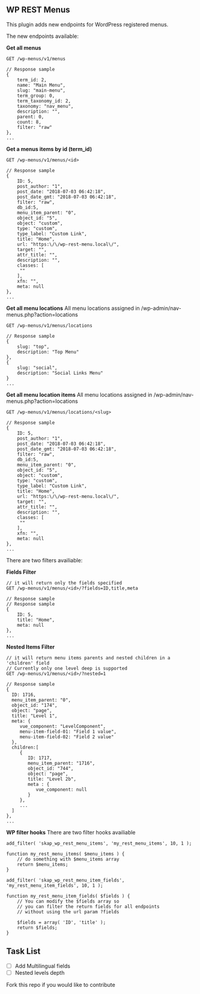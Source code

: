 ## WP REST Menus

This plugin adds new endpoints for WordPress registered menus.

The new endpoints available:

**Get all menus**
```
GET /wp-menus/v1/menus

// Response sample
{  
    term_id: 2,
    name: "Main Menu",
    slug: "main-menu",
    term_group: 0,
    term_taxonomy_id: 2,
    taxonomy: "nav_menu",
    description: "",
    parent: 0,
    count: 8,
    filter: "raw"
},
...
```

**Get a menus items by id (term_id)**
```
GET /wp-menus/v1/menus/<id>

// Response sample
{  
    ID: 5,
    post_author: "1",
    post_date: "2018-07-03 06:42:18",
    post_date_gmt: "2018-07-03 06:42:18",
    filter: "raw",
    db_id:5,
    menu_item_parent: "0",
    object_id: "5",
    object: "custom",
    type: "custom",
    type_label: "Custom Link",
    title: "Home",
    url: "https:\/\/wp-rest-menu.local\/",
    target: "",
    attr_title: "",
    description: "",
    classes: [  
     ""
    ],
    xfn: "",
    meta: null
},
...
```

**Get all menu locations**
All menu locations assigned  in /wp-admin/nav-menus.php?action=locations
```
GET /wp-menus/v1/menus/locations

// Response sample
{  
    slug: "top",
    description: "Top Menu"
},
{  
    slug: "social",
    description: "Social Links Menu"
}
...
```

**Get all menu location items**
All menu locations assigned  in /wp-admin/nav-menus.php?action=locations
```
GET /wp-menus/v1/menus/locations/<slug>

// Response sample
{  
    ID: 5,
    post_author: "1",
    post_date: "2018-07-03 06:42:18",
    post_date_gmt: "2018-07-03 06:42:18",
    filter: "raw",
    db_id:5,
    menu_item_parent: "0",
    object_id: "5",
    object: "custom",
    type: "custom",
    type_label: "Custom Link",
    title: "Home",
    url: "https:\/\/wp-rest-menu.local\/",
    target: "",
    attr_title: "",
    description: "",
    classes: [  
     ""
    ],
    xfn: "",
    meta: null
},
...
```

There are two filters availiable:

**Fields Filter**
```
// it will return only the fields specified
GET /wp-menus/v1/menus/<id>/?fields=ID,title,meta

// Response sample
// Response sample
{  
    ID: 5,
    title: "Home",
    meta: null
},
...
```

**Nested Items Filter**
```
// it will return menu items parents and nested children in a 'children' field
// Currently only one level deep is supported
GET /wp-menus/v1/menus/<id>/?nested=1

// Response sample
{  
  ID: 1716,
  menu_item_parent: "0",
  object_id: "174",
  object: "page",
  title: "Level 1",
  meta: {  
     vue_component: "LevelComponent",
     menu-item-field-01: "Field 1 value",
     menu-item-field-02: "Field 2 value"
  },
  children:[  
     {  
        ID: 1717,
        menu_item_parent: "1716",
        object_id: "744",
        object: "page",
        title: "Level 2b",
        meta : {  
           vue_component: null
        }
     },
     ...
  ]
},
...
```

**WP filter hooks**
There are two filter hooks availiable

```
add_filter( 'skap_wp_rest_menu_items', 'my_rest_menu_items', 10, 1 );

function my_rest_menu_items( $menu_items ) {
    // do something with $menu_items array
    return $menu_items;
}
```

```
add_filter( 'skap_wp_rest_menu_item_fields', 'my_rest_menu_item_fields', 10, 1 );

function my_rest_menu_item_fields( $fields ) {
    // You can modify the $fields array so
    // you can filter the return fields for all endpoints
    // without using the url param ?fields
    
    $fields = array( 'ID', 'title' );
    return $fields;
}
```

## Task List
- [ ] Add Multilingual fields
- [ ] Nested levels depth

Fork this repo if you would like to contribute